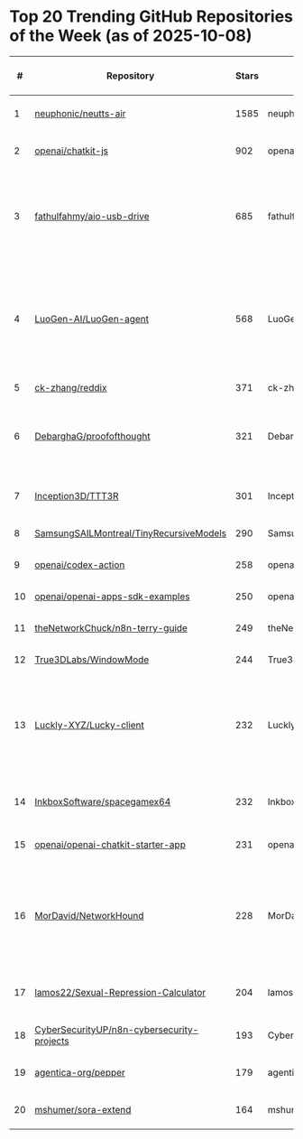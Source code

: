 # Top 20 Trending GitHub Repositories of the Week (as of 2025-10-08)

| # | Repository | Stars | Owner | Avatar | Description | Topics | URL | Created At | Updated At | Pushed At | Git URL | SSH URL | Clone URL | SVN URL | Homepage | Size | Language | Forks Count | Open Issues Count | Default Branch | License |
|---|------------|-------|-------|--------|-------------|--------|-----|------------|------------|-----------|---------|---------|-----------|---------|----------|------|----------|--------------|-------------------|----------------|---------|
| 1 | [neuphonic/neutts-air](https://github.com/neuphonic/neutts-air) | 1585 | neuphonic | ![neuphonic's avatar](https://avatars.githubusercontent.com/u/165819141?v=4) | On-device TTS model by Neuphonic | No topics | [https://github.com/neuphonic/neutts-air](https://github.com/neuphonic/neutts-air) | 2025-10-02T12:48:55Z | 2025-10-08T02:08:05Z | 2025-10-07T21:40:33Z | git://github.com/neuphonic/neutts-air.git | git@github.com:neuphonic/neutts-air.git | https://github.com/neuphonic/neutts-air.git | https://github.com/neuphonic/neutts-air | No homepage | 1891 | Python | 140 | 15 | main | Apache License 2.0 |
| 2 | [openai/chatkit-js](https://github.com/openai/chatkit-js) | 902 | openai | ![openai's avatar](https://avatars.githubusercontent.com/u/14957082?v=4) | No description | No topics | [https://github.com/openai/chatkit-js](https://github.com/openai/chatkit-js) | 2025-10-04T21:00:32Z | 2025-10-08T02:08:55Z | 2025-10-06T17:40:43Z | git://github.com/openai/chatkit-js.git | org-14957082@github.com:openai/chatkit-js.git | https://github.com/openai/chatkit-js.git | https://github.com/openai/chatkit-js | https://openai.github.io/chatkit-js/ | 152 | TypeScript | 38 | 13 | main | Apache License 2.0 |
| 3 | [fathulfahmy/aio-usb-drive](https://github.com/fathulfahmy/aio-usb-drive) | 685 | fathulfahmy | ![fathulfahmy's avatar](https://avatars.githubusercontent.com/u/100550389?v=4) | A curated collection of useful to have programs on a multiboot USB drive | all-in-one-tool, all-in-one-toolkit, iso, multiboot, multiboot-usb, multibootusb, usb, usb-drive, ventoy | [https://github.com/fathulfahmy/aio-usb-drive](https://github.com/fathulfahmy/aio-usb-drive) | 2025-10-06T15:02:22Z | 2025-10-08T02:09:58Z | 2025-10-07T19:53:44Z | git://github.com/fathulfahmy/aio-usb-drive.git | git@github.com:fathulfahmy/aio-usb-drive.git | https://github.com/fathulfahmy/aio-usb-drive.git | https://github.com/fathulfahmy/aio-usb-drive | No homepage | 40 | No language specified | 29 | 3 | master | MIT License |
| 4 | [LuoGen-AI/LuoGen-agent](https://github.com/LuoGen-AI/LuoGen-agent) | 568 | LuoGen-AI | ![LuoGen-AI's avatar](https://avatars.githubusercontent.com/u/141248659?v=4) | 一键产出爆款视频：1.自动提取对标文案 2.自动进行文案仿写 3.自动根据文案声音克隆 4.自动生成数字人口播 5.自动添加字幕 6.自动添加背景音乐 7.自动添加视频标题 8.自动生成视频封面 9.自动将视频发布到各平台 | No topics | [https://github.com/LuoGen-AI/LuoGen-agent](https://github.com/LuoGen-AI/LuoGen-agent) | 2025-10-02T12:12:18Z | 2025-10-08T01:29:36Z | 2025-10-03T12:03:31Z | git://github.com/LuoGen-AI/LuoGen-agent.git | git@github.com:LuoGen-AI/LuoGen-agent.git | https://github.com/LuoGen-AI/LuoGen-agent.git | https://github.com/LuoGen-AI/LuoGen-agent | No homepage | 217 | Python | 50 | 1 | main | GNU General Public License v3.0 |
| 5 | [ck-zhang/reddix](https://github.com/ck-zhang/reddix) | 371 | ck-zhang | ![ck-zhang's avatar](https://avatars.githubusercontent.com/u/177653251?v=4) | Reddix - Reddit, refined for the terminal. | reddit, reddit-client | [https://github.com/ck-zhang/reddix](https://github.com/ck-zhang/reddix) | 2025-10-03T09:57:33Z | 2025-10-08T01:34:18Z | 2025-10-07T19:53:34Z | git://github.com/ck-zhang/reddix.git | git@github.com:ck-zhang/reddix.git | https://github.com/ck-zhang/reddix.git | https://github.com/ck-zhang/reddix | No homepage | 1913 | Rust | 2 | 7 | master | MIT License |
| 6 | [DebarghaG/proofofthought](https://github.com/DebarghaG/proofofthought) | 321 | DebarghaG | ![DebarghaG's avatar](https://avatars.githubusercontent.com/u/21980389?v=4) | "Proof of thought: Neurosymbolic program synthesis allows robust and interpretable reasoning" published Sys2Reasoning Workshop NeurIPS 2024 | No topics | [https://github.com/DebarghaG/proofofthought](https://github.com/DebarghaG/proofofthought) | 2025-10-02T21:26:36Z | 2025-10-08T01:47:29Z | 2025-10-05T20:31:43Z | git://github.com/DebarghaG/proofofthought.git | git@github.com:DebarghaG/proofofthought.git | https://github.com/DebarghaG/proofofthought.git | https://github.com/DebarghaG/proofofthought | No homepage | 483 | Python | 20 | 1 | main | MIT License |
| 7 | [Inception3D/TTT3R](https://github.com/Inception3D/TTT3R) | 301 | Inception3D | ![Inception3D's avatar](https://avatars.githubusercontent.com/u/203376158?v=4) | A simple state update rule to enhance length generalization for CUT3R | 3d-reconstruction, rnn-model, slam | [https://github.com/Inception3D/TTT3R](https://github.com/Inception3D/TTT3R) | 2025-10-01T00:48:38Z | 2025-10-07T18:49:53Z | 2025-10-01T06:04:59Z | git://github.com/Inception3D/TTT3R.git | git@github.com:Inception3D/TTT3R.git | https://github.com/Inception3D/TTT3R.git | https://github.com/Inception3D/TTT3R | https://rover-xingyu.github.io/TTT3R/ | 59563 | Python | 7 | 4 | main | Other |
| 8 | [SamsungSAILMontreal/TinyRecursiveModels](https://github.com/SamsungSAILMontreal/TinyRecursiveModels) | 290 | SamsungSAILMontreal | ![SamsungSAILMontreal's avatar](https://avatars.githubusercontent.com/u/127172610?v=4) | No description | No topics | [https://github.com/SamsungSAILMontreal/TinyRecursiveModels](https://github.com/SamsungSAILMontreal/TinyRecursiveModels) | 2025-10-07T13:24:28Z | 2025-10-08T02:09:41Z | 2025-10-07T13:46:26Z | git://github.com/SamsungSAILMontreal/TinyRecursiveModels.git | git@github.com:SamsungSAILMontreal/TinyRecursiveModels.git | https://github.com/SamsungSAILMontreal/TinyRecursiveModels.git | https://github.com/SamsungSAILMontreal/TinyRecursiveModels | No homepage | 1262 | Python | 32 | 0 | main | MIT License |
| 9 | [openai/codex-action](https://github.com/openai/codex-action) | 258 | openai | ![openai's avatar](https://avatars.githubusercontent.com/u/14957082?v=4) | No description | No topics | [https://github.com/openai/codex-action](https://github.com/openai/codex-action) | 2025-10-01T20:58:28Z | 2025-10-08T02:07:36Z | 2025-10-07T20:20:22Z | git://github.com/openai/codex-action.git | org-14957082@github.com:openai/codex-action.git | https://github.com/openai/codex-action.git | https://github.com/openai/codex-action | No homepage | 4352 | TypeScript | 12 | 2 | main | Apache License 2.0 |
| 10 | [openai/openai-apps-sdk-examples](https://github.com/openai/openai-apps-sdk-examples) | 250 | openai | ![openai's avatar](https://avatars.githubusercontent.com/u/14957082?v=4) | Example apps for the Apps SDK | No topics | [https://github.com/openai/openai-apps-sdk-examples](https://github.com/openai/openai-apps-sdk-examples) | 2025-10-06T05:28:01Z | 2025-10-08T02:05:43Z | 2025-10-07T23:28:16Z | git://github.com/openai/openai-apps-sdk-examples.git | org-14957082@github.com:openai/openai-apps-sdk-examples.git | https://github.com/openai/openai-apps-sdk-examples.git | https://github.com/openai/openai-apps-sdk-examples | No homepage | 119 | JavaScript | 42 | 7 | main | MIT License |
| 11 | [theNetworkChuck/n8n-terry-guide](https://github.com/theNetworkChuck/n8n-terry-guide) | 249 | theNetworkChuck | ![theNetworkChuck's avatar](https://avatars.githubusercontent.com/u/47433490?v=4) | No description | No topics | [https://github.com/theNetworkChuck/n8n-terry-guide](https://github.com/theNetworkChuck/n8n-terry-guide) | 2025-10-03T14:32:25Z | 2025-10-08T01:51:15Z | 2025-10-03T14:35:13Z | git://github.com/theNetworkChuck/n8n-terry-guide.git | git@github.com:theNetworkChuck/n8n-terry-guide.git | https://github.com/theNetworkChuck/n8n-terry-guide.git | https://github.com/theNetworkChuck/n8n-terry-guide | No homepage | 8 | No language specified | 59 | 0 | main | No license |
| 12 | [True3DLabs/WindowMode](https://github.com/True3DLabs/WindowMode) | 244 | True3DLabs | ![True3DLabs's avatar](https://avatars.githubusercontent.com/u/235925466?v=4) | Turn your screen into a Window into a virtual world | No topics | [https://github.com/True3DLabs/WindowMode](https://github.com/True3DLabs/WindowMode) | 2025-10-03T18:36:51Z | 2025-10-08T01:47:33Z | 2025-10-07T18:05:56Z | git://github.com/True3DLabs/WindowMode.git | git@github.com:True3DLabs/WindowMode.git | https://github.com/True3DLabs/WindowMode.git | https://github.com/True3DLabs/WindowMode | https://lab.true3d.com/targets | 1311 | TypeScript | 20 | 1 | main | MIT License |
| 13 | [Luckly-XYZ/Lucky-client](https://github.com/Luckly-XYZ/Lucky-client) | 232 | Luckly-XYZ | ![Luckly-XYZ's avatar](https://avatars.githubusercontent.com/u/227329833?v=4) | A cross-platform instant messaging client application built with Tauri and Vue 3, featuring one-to-one chat, group chat, file transfer, audio/video calling, screen recording, screenshot capture, and QR code login capabilities. | element-ui, ffmpeg, javascript, markdown, protobuf, rust, tauri, typescript, vite, vue3, webrtc | [https://github.com/Luckly-XYZ/Lucky-client](https://github.com/Luckly-XYZ/Lucky-client) | 2025-10-02T05:12:19Z | 2025-10-08T02:06:40Z | 2025-10-04T02:30:56Z | git://github.com/Luckly-XYZ/Lucky-client.git | git@github.com:Luckly-XYZ/Lucky-client.git | https://github.com/Luckly-XYZ/Lucky-client.git | https://github.com/Luckly-XYZ/Lucky-client |  https://luckly-xyz.github.io | 18013 | HTML | 28 | 0 | master | No license |
| 14 | [InkboxSoftware/spacegamex64](https://github.com/InkboxSoftware/spacegamex64) | 232 | InkboxSoftware | ![InkboxSoftware's avatar](https://avatars.githubusercontent.com/u/31674120?v=4) | Recreation of a classic arcade game remade as a UEFI application for the x86_64 platform.  | No topics | [https://github.com/InkboxSoftware/spacegamex64](https://github.com/InkboxSoftware/spacegamex64) | 2025-10-03T11:08:09Z | 2025-10-08T01:58:19Z | 2025-10-03T11:36:13Z | git://github.com/InkboxSoftware/spacegamex64.git | git@github.com:InkboxSoftware/spacegamex64.git | https://github.com/InkboxSoftware/spacegamex64.git | https://github.com/InkboxSoftware/spacegamex64 | No homepage | 377 | Assembly | 17 | 4 | main | No license |
| 15 | [openai/openai-chatkit-starter-app](https://github.com/openai/openai-chatkit-starter-app) | 231 | openai | ![openai's avatar](https://avatars.githubusercontent.com/u/14957082?v=4) | Starter app to build with OpenAI ChatKit + Agent Builder | No topics | [https://github.com/openai/openai-chatkit-starter-app](https://github.com/openai/openai-chatkit-starter-app) | 2025-10-06T01:07:01Z | 2025-10-08T01:40:42Z | 2025-10-07T00:16:38Z | git://github.com/openai/openai-chatkit-starter-app.git | org-14957082@github.com:openai/openai-chatkit-starter-app.git | https://github.com/openai/openai-chatkit-starter-app.git | https://github.com/openai/openai-chatkit-starter-app | No homepage | 72 | TypeScript | 75 | 4 | main | MIT License |
| 16 | [MorDavid/NetworkHound](https://github.com/MorDavid/NetworkHound) | 228 | MorDavid | ![MorDavid's avatar](https://avatars.githubusercontent.com/u/24622066?v=4) | Advanced Active Directory network topology analyzer with SMB validation, multiple authentication methods (password/NTLM/Kerberos), and comprehensive network discovery. Export results as BloodHound‑compatible OpenGraph JSON. | No topics | [https://github.com/MorDavid/NetworkHound](https://github.com/MorDavid/NetworkHound) | 2025-10-04T05:55:25Z | 2025-10-08T01:58:54Z | 2025-10-04T18:15:45Z | git://github.com/MorDavid/NetworkHound.git | git@github.com:MorDavid/NetworkHound.git | https://github.com/MorDavid/NetworkHound.git | https://github.com/MorDavid/NetworkHound | No homepage | 759 | Python | 23 | 0 | main | No license |
| 17 | [lamos22/Sexual-Repression-Calculator](https://github.com/lamos22/Sexual-Repression-Calculator) | 204 | lamos22 | ![lamos22's avatar](https://avatars.githubusercontent.com/u/232569112?v=4) | Sexual-Repression-Calculator | sexual-repression-index-calculator | [https://github.com/lamos22/Sexual-Repression-Calculator](https://github.com/lamos22/Sexual-Repression-Calculator) | 2025-10-03T03:31:51Z | 2025-10-08T01:06:42Z | 2025-10-07T04:33:27Z | git://github.com/lamos22/Sexual-Repression-Calculator.git | git@github.com:lamos22/Sexual-Repression-Calculator.git | https://github.com/lamos22/Sexual-Repression-Calculator.git | https://github.com/lamos22/Sexual-Repression-Calculator | No homepage | 188 | TypeScript | 97 | 2 | main | Other |
| 18 | [CyberSecurityUP/n8n-cybersecurity-projects](https://github.com/CyberSecurityUP/n8n-cybersecurity-projects) | 193 | CyberSecurityUP | ![CyberSecurityUP's avatar](https://avatars.githubusercontent.com/u/34966120?v=4) | No description | No topics | [https://github.com/CyberSecurityUP/n8n-cybersecurity-projects](https://github.com/CyberSecurityUP/n8n-cybersecurity-projects) | 2025-10-02T02:35:17Z | 2025-10-07T20:12:54Z | 2025-10-06T17:09:46Z | git://github.com/CyberSecurityUP/n8n-cybersecurity-projects.git | git@github.com:CyberSecurityUP/n8n-cybersecurity-projects.git | https://github.com/CyberSecurityUP/n8n-cybersecurity-projects.git | https://github.com/CyberSecurityUP/n8n-cybersecurity-projects | No homepage | 33 | No language specified | 36 | 0 | main | No license |
| 19 | [agentica-org/pepper](https://github.com/agentica-org/pepper) | 179 | agentica-org | ![agentica-org's avatar](https://avatars.githubusercontent.com/u/233651004?v=4) | No description | No topics | [https://github.com/agentica-org/pepper](https://github.com/agentica-org/pepper) | 2025-10-01T04:12:30Z | 2025-10-08T01:53:05Z | 2025-10-02T21:39:51Z | git://github.com/agentica-org/pepper.git | git@github.com:agentica-org/pepper.git | https://github.com/agentica-org/pepper.git | https://github.com/agentica-org/pepper | No homepage | 117 | Python | 23 | 1 | main | Apache License 2.0 |
| 20 | [mshumer/sora-extend](https://github.com/mshumer/sora-extend) | 164 | mshumer | ![mshumer's avatar](https://avatars.githubusercontent.com/u/41550495?v=4) | Generate long Sora 2 videos that exceed OpenAI's native 12-second limit | No topics | [https://github.com/mshumer/sora-extend](https://github.com/mshumer/sora-extend) | 2025-10-07T16:14:47Z | 2025-10-08T02:03:45Z | 2025-10-07T16:30:03Z | git://github.com/mshumer/sora-extend.git | git@github.com:mshumer/sora-extend.git | https://github.com/mshumer/sora-extend.git | https://github.com/mshumer/sora-extend | No homepage | 13 | Jupyter Notebook | 32 | 0 | main | No license |